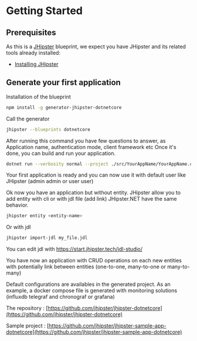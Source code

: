# Getting Started

## Prerequisites

As this is a [JHipster](https://www.jhipster.tech/) blueprint, we expect you have JHipster and its related tools already installed:

-   [Installing JHipster](https://www.jhipster.tech/installation/)

## Generate your first application

Installation of the blueprint

```bash
npm install -g generator-jhipster-dotnetcore
```

Call the generator

```bash
jhipster --blueprints dotnetcore
```

After running this command you have few questions to answer, as Application name, authentication mode, client framework etc
Once it's done, you can build and run your application.

```bash
dotnet run --verbosity normal --project ./src/YourAppName/YourAppName.csproj
```

Your first application is ready and you can now use it with default user like JHipster (admin admin or user user)

Ok now you have an application but without entity.
JHipster allow you to add entity with cli or with jdl file (add link)
JHipster.NET have the same behavior.

```bash
jhipster entity <entity-name>
```

Or with jdl

```bash
jhipster import-jdl my_file.jdl
```

You can edit jdl with https://start.jhipster.tech/jdl-studio/

You have now an application with CRUD operations on each new entities with potentially link between entities (one-to-one, many-to-one or many-to-many)

Default configurations are availables in the generated project. As an example, a docker compose file is generated with monitoring solutions (influxdb telegraf and chronograf or grafana)

The repository : [https://github.com/jhipster/jhipster-dotnetcore](https://github.com/jhipster/jhipster-dotnetcore)

Sample project : [https://github.com/jhipster/jhipster-sample-app-dotnetcore](https://github.com/jhipster/jhipster-sample-app-dotnetcore)
